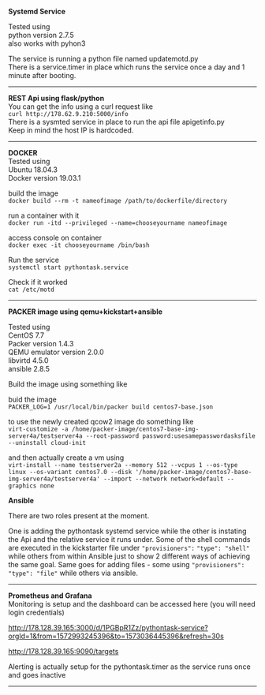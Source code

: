 **Systemd Service**  

Tested using  
python version 2.7.5  
also works with pyhon3  

The service is running a python file named updatemotd.py  
There is a service.timer in place which runs the service once a day and 1 minute after booting.

***
**REST Api using flask/python**  
You can get the info using a curl request like  
```curl http://178.62.9.210:5000/info```  
There is a sysmted service in place to run the api file apigetinfo.py  
Keep in mind the host IP is hardcoded.  

***

**DOCKER**  
Tested using  
Ubuntu 18.04.3  
Docker version 19.03.1  

build the image  
```docker build --rm -t nameofimage /path/to/dockerfile/directory```

run a container with it  
```docker run -itd --privileged --name=chooseyourname nameofimage```

access console on container  
```docker exec -it chooseyourname /bin/bash```  

Run the service  
```systemctl start pythontask.service```  

Check if it worked  
```cat /etc/motd```  

***

**PACKER image using qemu+kickstart+ansible**

Tested using  
CentOS 7.7  
Packer version 1.4.3  
QEMU emulator version 2.0.0  
libvirtd 4.5.0  
ansible 2.8.5  

Build the image using something like  

buid the image  
```PACKER_LOG=1 /usr/local/bin/packer build centos7-base.json```

to use the newly created qcow2 image do something like  
```virt-customize -a /home/packer-image/centos7-base-img-server4a/testserver4a --root-password password:usesamepasswordasksfile --uninstall cloud-init```

and then actually create a vm using  
```virt-install --name testserver2a --memory 512 --vcpus 1 --os-type linux --os-variant centos7.0 --disk '/home/packer-image/centos7-base-img-server4a/testserver4a' --import --network network=default --graphics none```

**Ansible**

There are two roles present at the moment. 

One is adding the pythontask systemd service while the other is instating the Api and the relative service it runs under. 
Some of the shell commands are executed in the kickstarter file under ```"provisioners":``` ```"type": "shell"``` while others from within Ansible just to show 2 different ways of achieving the same goal. Same goes for adding files - some using  ```"provisioners":``` ```"type": "file"``` while others via ansible.


***

**Prometheus and Grafana**  
Monitoring is setup and the dashboard can be accessed here (you will need login credentials)  

http://178.128.39.165:3000/d/1PGBpR1Zz/pythontask-service?orgId=1&from=1572993245396&to=1573036445396&refresh=30s  

http://178.128.39.165:9090/targets  

Alerting is actually setup for the pythontask.timer as the service runs once and goes inactive

***
